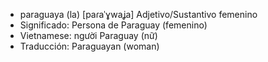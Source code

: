 - paraguaya (la)	[paɾaˈɣwaʝa]	Adjetivo/Sustantivo femenino
- Significado: Persona de Paraguay (femenino)
- Vietnamese: người Paraguay (nữ)
- Traducción: Paraguayan (woman)
